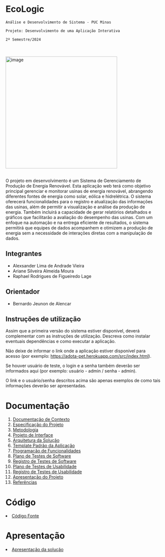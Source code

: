 # EcoLogic

`Análise e Desenvolvimento de Sistema - PUC Minas`

`Projeto: Desenvolvimento de uma Aplicação Interativa`

`2º Semestre/2024`

<br>
<br>

<img width="363" alt="image" src="https://github.com/user-attachments/assets/421f29b0-8a8a-4948-8b61-d087fa89c79a">

<br>
<br>

O projeto em desenvolvimento é um Sistema de Gerenciamento de Produção de Energia Renovável. Esta aplicação web terá como objetivo principal gerenciar e monitorar usinas de energia renovável, abrangendo diferentes fontes de energia como solar, eólica e hidrelétrica. O sistema oferecerá funcionalidades para o registro e atualização das informações das usinas, além de permitir a visualização e análise da produção de energia. Também incluirá a capacidade de gerar relatórios detalhados e gráficos que facilitarão a avaliação do desempenho das usinas. Com um enfoque na automação e na entrega eficiente de resultados, o sistema permitirá que equipes de dados acompanhem e otimizem a produção de energia sem a necessidade de interações diretas com a manipulação de dados.

## Integrantes

* Alexsander Lima de Andrade Vieira
* Ariane Silveira Almeida Moura
* Raphael Rodrigues de Figueiredo Lage


## Orientador

* Bernardo Jeunon de Alencar

## Instruções de utilização 

Assim que a primeira versão do sistema estiver disponível, deverá complementar com as instruções de utilização. Descreva como instalar eventuais dependências e como executar a aplicação.

Não deixe de informar o link onde a aplicação estiver disponível para acesso (por exemplo: https://adota-pet.herokuapp.com/src/index.html).

Se houver usuário de teste, o login e a senha também deverão ser informados aqui (por exemplo: usuário - admin / senha - admin).

O link e o usuário/senha descritos acima são apenas exemplos de como tais informações deverão ser apresentadas. 

# Documentação

<ol>
<li><a href="docs/01-Documentação de Contexto.md"> Documentação de Contexto</a></li>
<li><a href="docs/02-Especificação do Projeto.md"> Especificação do Projeto</a></li>
<li><a href="docs/03-Metodologia.md"> Metodologia</a></li>
<li><a href="docs/04-Projeto de Interface.md"> Projeto de Interface</a></li>
<li><a href="docs/05-Arquitetura da Solução.md"> Arquitetura da Solução</a></li>
<li><a href="docs/06-Template Padrão da Aplicação.md"> Template Padrão da Aplicação</a></li>
<li><a href="docs/07-Programação de Funcionalidades.md"> Programação de Funcionalidades</a></li>
<li><a href="docs/08-Plano de Testes de Software.md"> Plano de Testes de Software</a></li>
<li><a href="docs/09-Registro de Testes de Software.md"> Registro de Testes de Software</a></li>
<li><a href="docs/10-Plano de Testes de Usabilidade.md"> Plano de Testes de Usabilidade</a></li>
<li><a href="docs/11-Registro de Testes de Usabilidade.md"> Registro de Testes de Usabilidade</a></li>
<li><a href="docs/12-Apresentação do Projeto.md"> Apresentação do Projeto</a></li>
<li><a href="docs/13-Referências.md"> Referências</a></li>
</ol>

# Código

<li><a href="src/README.md"> Código Fonte</a></li>

# Apresentação

<li><a href="presentation/README.md"> Apresentação da solução</a></li>
